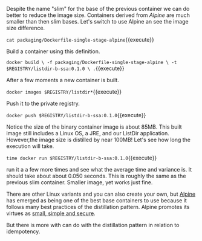 Despite the name "slim" for the base of the previous container we can do better to reduce the image size. Containers derived from _Alpine_ are much smaller than then slim bases. Let's switch to use Alpine an see the image size difference.

`cat packaging/Dockerfile-single-stage-alpine`{{execute}}

Build a container using this definition.

`docker build \
-f packaging/Dockerfile-single-stage-alpine \
-t $REGISTRY/listdir-b-ssa:0.1.0 \
.`{{execute}}

After a few moments a new container is built.

`docker images $REGISTRY/listdir*`{{execute}}

Push it to the private registry.

`docker push $REGISTRY/listdir-b-ssa:0.1.0`{{execute}}

Notice the size of the binary container image is about 85MB. This built image still includes a Linux OS, a JRE, and our ListDir application. However,the image size is distilled by near 100MB! Let's see how long the execution will take.

`time docker run $REGISTRY/listdir-b-ssa:0.1.0`{{execute}}

run it a a few more times and see what the average time and variance is. It should take about about 0.050 seconds. This is roughly the same as the previous slim container. Smaller image, yet works just fine.

There are other Linux variants and you can also create your own, but [Alpine](https://en.wikipedia.org/wiki/Alpine_Linux) has emerged as being one of the best base containers to use because it follows many best practices of the distillation pattern. Alpine promotes its virtues as [small, simple and secure](https://alpinelinux.org/about/).

But there is more with can do with the distillation pattern in relation to idempotency.
